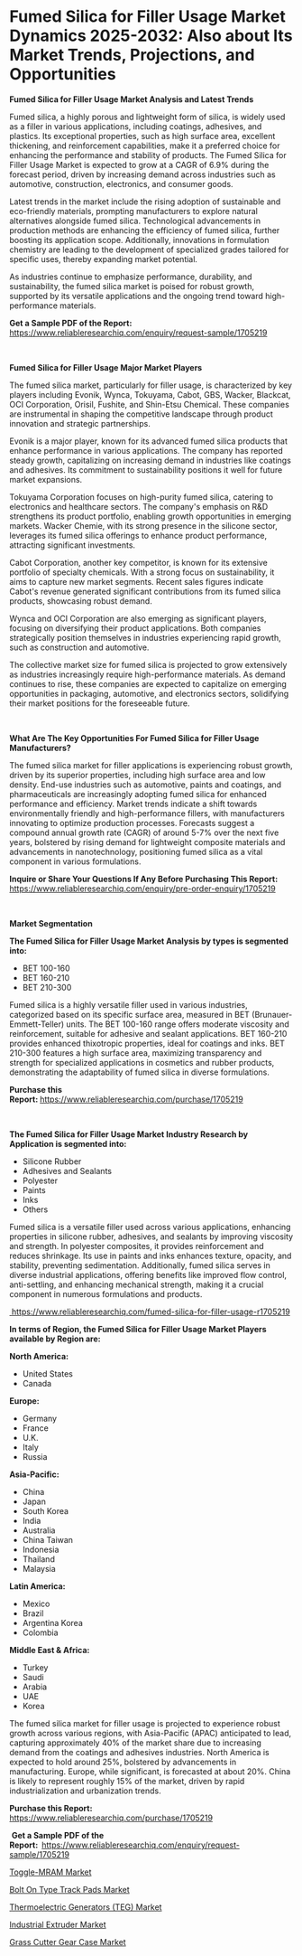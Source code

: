 <p><h1>Fumed Silica for Filler Usage Market Dynamics 2025-2032: Also about Its Market Trends, Projections, and Opportunities</h1></p><p><strong>Fumed Silica for Filler Usage Market Analysis and Latest Trends</strong></p>
<p><p>Fumed silica, a highly porous and lightweight form of silica, is widely used as a filler in various applications, including coatings, adhesives, and plastics. Its exceptional properties, such as high surface area, excellent thickening, and reinforcement capabilities, make it a preferred choice for enhancing the performance and stability of products. The Fumed Silica for Filler Usage Market is expected to grow at a CAGR of 6.9% during the forecast period, driven by increasing demand across industries such as automotive, construction, electronics, and consumer goods.</p><p>Latest trends in the market include the rising adoption of sustainable and eco-friendly materials, prompting manufacturers to explore natural alternatives alongside fumed silica. Technological advancements in production methods are enhancing the efficiency of fumed silica, further boosting its application scope. Additionally, innovations in formulation chemistry are leading to the development of specialized grades tailored for specific uses, thereby expanding market potential.</p><p>As industries continue to emphasize performance, durability, and sustainability, the fumed silica market is poised for robust growth, supported by its versatile applications and the ongoing trend toward high-performance materials.</p></p>
<p><strong>Get a Sample PDF of the Report:&nbsp;</strong> <a href="https://www.reliableresearchiq.com/enquiry/request-sample/1705219?utm_campaign=1141&utm_medium=2&utm_source=Github&utm_content=ia&utm_term=27032025&utm_id=fumed-silica-for-filler-usage">https://www.reliableresearchiq.com/enquiry/request-sample/1705219</a></p>
<p>&nbsp;</p>
<p><strong>Fumed Silica for Filler Usage Major Market Players</strong></p>
<p><p>The fumed silica market, particularly for filler usage, is characterized by key players including Evonik, Wynca, Tokuyama, Cabot, GBS, Wacker, Blackcat, OCI Corporation, Orisil, Fushite, and Shin-Etsu Chemical. These companies are instrumental in shaping the competitive landscape through product innovation and strategic partnerships.</p><p>Evonik is a major player, known for its advanced fumed silica products that enhance performance in various applications. The company has reported steady growth, capitalizing on increasing demand in industries like coatings and adhesives. Its commitment to sustainability positions it well for future market expansions.</p><p>Tokuyama Corporation focuses on high-purity fumed silica, catering to electronics and healthcare sectors. The company's emphasis on R&D strengthens its product portfolio, enabling growth opportunities in emerging markets. Wacker Chemie, with its strong presence in the silicone sector, leverages its fumed silica offerings to enhance product performance, attracting significant investments.</p><p>Cabot Corporation, another key competitor, is known for its extensive portfolio of specialty chemicals. With a strong focus on sustainability, it aims to capture new market segments. Recent sales figures indicate Cabot's revenue generated significant contributions from its fumed silica products, showcasing robust demand.</p><p>Wynca and OCI Corporation are also emerging as significant players, focusing on diversifying their product applications. Both companies strategically position themselves in industries experiencing rapid growth, such as construction and automotive.</p><p>The collective market size for fumed silica is projected to grow extensively as industries increasingly require high-performance materials. As demand continues to rise, these companies are expected to capitalize on emerging opportunities in packaging, automotive, and electronics sectors, solidifying their market positions for the foreseeable future.</p></p>
<p>&nbsp;</p>
<p><strong>What Are The Key Opportunities For Fumed Silica for Filler Usage Manufacturers?</strong></p>
<p><p>The fumed silica market for filler applications is experiencing robust growth, driven by its superior properties, including high surface area and low density. End-use industries such as automotive, paints and coatings, and pharmaceuticals are increasingly adopting fumed silica for enhanced performance and efficiency. Market trends indicate a shift towards environmentally friendly and high-performance fillers, with manufacturers innovating to optimize production processes. Forecasts suggest a compound annual growth rate (CAGR) of around 5-7% over the next five years, bolstered by rising demand for lightweight composite materials and advancements in nanotechnology, positioning fumed silica as a vital component in various formulations.</p></p>
<p><strong>Inquire or Share Your Questions If Any Before Purchasing This Report:</strong> <a href="https://www.reliableresearchiq.com/enquiry/pre-order-enquiry/1705219?utm_campaign=1141&utm_medium=2&utm_source=Github&utm_content=ia&utm_term=27032025&utm_id=fumed-silica-for-filler-usage">https://www.reliableresearchiq.com/enquiry/pre-order-enquiry/1705219</a></p>
<p>&nbsp;</p>
<p><strong>Market Segmentation</strong></p>
<p><strong>The Fumed Silica for Filler Usage Market Analysis by types is segmented into:</strong></p>
<p><ul><li>BET 100-160</li><li>BET 160-210</li><li>BET 210-300</li></ul></p>
<p><p>Fumed silica is a highly versatile filler used in various industries, categorized based on its specific surface area, measured in BET (Brunauer-Emmett-Teller) units. The BET 100-160 range offers moderate viscosity and reinforcement, suitable for adhesive and sealant applications. BET 160-210 provides enhanced thixotropic properties, ideal for coatings and inks. BET 210-300 features a high surface area, maximizing transparency and strength for specialized applications in cosmetics and rubber products, demonstrating the adaptability of fumed silica in diverse formulations.</p></p>
<p><strong>Purchase this Report:&nbsp;</strong><a href="https://www.reliableresearchiq.com/purchase/1705219?utm_campaign=1141&utm_medium=2&utm_source=Github&utm_content=ia&utm_term=27032025&utm_id=fumed-silica-for-filler-usage">https://www.reliableresearchiq.com/purchase/1705219</a></p>
<p>&nbsp;</p>
<p><strong>The Fumed Silica for Filler Usage Market Industry Research by Application is segmented into:</strong></p>
<p><ul><li>Silicone Rubber</li><li>Adhesives and Sealants</li><li>Polyester</li><li>Paints</li><li>Inks</li><li>Others</li></ul></p>
<p><p>Fumed silica is a versatile filler used across various applications, enhancing properties in silicone rubber, adhesives, and sealants by improving viscosity and strength. In polyester composites, it provides reinforcement and reduces shrinkage. Its use in paints and inks enhances texture, opacity, and stability, preventing sedimentation. Additionally, fumed silica serves in diverse industrial applications, offering benefits like improved flow control, anti-settling, and enhancing mechanical strength, making it a crucial component in numerous formulations and products.</p></p>
<p><a href="https://www.reliableresearchiq.com/fumed-silica-for-filler-usage-r1705219?utm_campaign=1141&utm_medium=2&utm_source=Github&utm_content=ia&utm_term=27032025&utm_id=fumed-silica-for-filler-usage">&nbsp;https://www.reliableresearchiq.com/fumed-silica-for-filler-usage-r1705219</a></p>
<p><strong>In terms of Region, the Fumed Silica for Filler Usage Market Players available by Region are:</strong></p>
<p>
    <p> <strong> North America: </strong>
        <ul>
            <li>United States</li>
            <li>Canada</li>
        </ul>
        </p> 
    <p> <strong> Europe: </strong>
        <ul>
            <li>Germany</li>
            <li>France</li>
            <li>U.K.</li>
            <li>Italy</li>
            <li>Russia</li>
        </ul>
        </p> 
    <p> <strong> Asia-Pacific: </strong>
        <ul>
            <li>China</li>
            <li>Japan</li>
            <li>South Korea</li>
            <li>India</li>
            <li>Australia</li>
            <li>China Taiwan</li>
            <li>Indonesia</li>
            <li>Thailand</li>
            <li>Malaysia</li>
        </ul>
        </p> 
    <p> <strong> Latin America: </strong>
        <ul>
            <li>Mexico</li>
            <li>Brazil</li>
            <li>Argentina Korea</li>
            <li>Colombia</li>
        </ul>
        </p> 
    <p> <strong> Middle East & Africa: </strong>
        <ul>
            <li>Turkey</li>
            <li>Saudi</li>
            <li>Arabia</li>
            <li>UAE</li>
            <li>Korea</li>
        </ul>
    </p>
    </p>
<p><p>The fumed silica market for filler usage is projected to experience robust growth across various regions, with Asia-Pacific (APAC) anticipated to lead, capturing approximately 40% of the market share due to increasing demand from the coatings and adhesives industries. North America is expected to hold around 25%, bolstered by advancements in manufacturing. Europe, while significant, is forecasted at about 20%. China is likely to represent roughly 15% of the market, driven by rapid industrialization and urbanization trends.</p></p>
<p><strong>Purchase this Report: </strong><a href="https://www.reliableresearchiq.com/purchase/1705219?utm_campaign=1141&utm_medium=2&utm_source=Github&utm_content=ia&utm_term=27032025&utm_id=fumed-silica-for-filler-usage">https://www.reliableresearchiq.com/purchase/1705219</a></p>
<p>&nbsp;<strong>Get a Sample PDF of the Report:&nbsp;&nbsp;</strong><a href="https://www.reliableresearchiq.com/enquiry/request-sample/1705219?utm_campaign=1141&utm_medium=2&utm_source=Github&utm_content=ia&utm_term=27032025&utm_id=fumed-silica-for-filler-usage">https://www.reliableresearchiq.com/enquiry/request-sample/1705219</a></p>
<p><strong></strong></p>
<p><p><a href="https://github.com/kirstejuvet/Market-Research-Report-List-1/blob/main/toggle-mram-market.md?utm_campaign=1141&utm_medium=2&utm_source=Github&utm_content=ia&utm_term=27032025&utm_id=fumed-silica-for-filler-usage">Toggle-MRAM Market</a></p><p><a href="https://github.com/plawragarile/Market-Research-Report-List-1/blob/main/bolt-on-type-track-pads-market.md?utm_campaign=1141&utm_medium=2&utm_source=Github&utm_content=ia&utm_term=27032025&utm_id=fumed-silica-for-filler-usage">Bolt On Type Track Pads Market</a></p><p><a href="https://github.com/jhoonatsev/Market-Research-Report-List-1/blob/main/thermoelectric-generators-teg-market.md?utm_campaign=1141&utm_medium=2&utm_source=Github&utm_content=ia&utm_term=27032025&utm_id=fumed-silica-for-filler-usage">Thermoelectric Generators (TEG) Market</a></p><p><a href="https://github.com/boccalyver5k/Market-Research-Report-List-1/blob/main/industrial-extruder-market.md?utm_campaign=1141&utm_medium=2&utm_source=Github&utm_content=ia&utm_term=27032025&utm_id=fumed-silica-for-filler-usage">Industrial Extruder Market</a></p><p><a href="https://github.com/hamremunazm4/Market-Research-Report-List-1/blob/main/grass-cutter-gear-case-market.md?utm_campaign=1141&utm_medium=2&utm_source=Github&utm_content=ia&utm_term=27032025&utm_id=fumed-silica-for-filler-usage">Grass Cutter Gear Case Market</a></p></p>